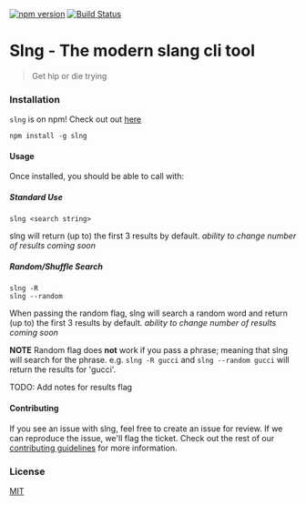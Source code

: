 [![npm version](https://badge.fury.io/js/slng.svg)](https://badge.fury.io/js/slng) [![Build Status](https://travis-ci.org/5-gwoap/slng-node.svg?branch=master)](https://travis-ci.org/5-gwoap/slng-node)

# Slng - The modern slang cli tool
> Get hip or die trying

### Installation
`slng` is on npm! Check out out [here](https://www.npmjs.com/package/slng)

```
npm install -g slng
```

#### Usage
Once installed, you should be able to call with:

##### Standard Use
```
slng <search string>
```

slng will return (up to) the first 3 results by default.
*ability to change number of results coming soon*

##### Random/Shuffle Search
```
slng -R
slng --random
```

When passing the random flag, slng will search a random word and return (up to) the first 3 results by default.
*ability to change number of results coming soon*

**NOTE** Random flag does **not** work if you pass a phrase; meaning that slng will search for the phrase.
e.g. `slng -R gucci` and `slng --random gucci` will return the results for 'gucci'.

TODO: Add notes for results flag
#### Contributing
If you see an issue with slng, feel free to create an issue for review. If we can reproduce the issue, we'll flag the ticket. Check out the rest of our [contributing guidelines](./CONTRIBUTING.md) for more information.

### License
[MIT](https://github.com/5-gwoap/slng-node/blob/master/LICENSE)
